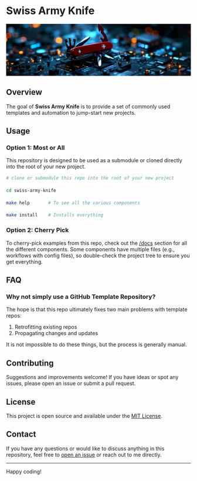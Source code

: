 # Swiss Army Knife

![](docs/images/swiss-army-knife.jpeg)

## Overview

The goal of **Swiss Army Knife** is to provide a set of commonly used templates and automation to jump-start new projects.

## Usage

### Option 1: Most or All

This repository is designed to be used as a submodule or cloned directly into the root of your new project.

```bash
# clone or submodule this repo into the root of your new project

cd swiss-army-knife

make help       # To see all the various components

make install    # Installs everything
```

### Option 2: Cherry Pick

To cherry-pick examples from this repo, check out the [/docs](/docs/) section for all the different components. Some components have multiple files (e.g., workflows with config files), so double-check the project tree to ensure you get everything.

## FAQ

### Why not simply use a GitHub Template Repository?

The hope is that this repo ultimately fixes two main problems with template repos:

1. Retrofitting existing repos
2. Propagating changes and updates

It is not impossible to do these things, but the process is generally manual.

## Contributing

Suggestions and improvements welcome! If you have ideas or spot any issues, please open an issue or submit a pull request.

## License

This project is open source and available under the [MIT License](LICENSE).

## Contact

If you have any questions or would like to discuss anything in this repository, feel free to [open an issue](../../issues) or reach out to me directly.

---

Happy coding!
